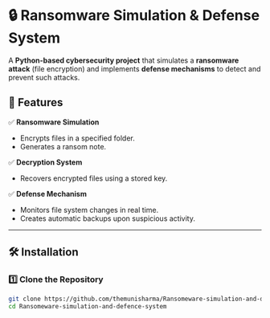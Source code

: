 # 🔒 Ransomware Simulation & Defense System

A **Python-based cybersecurity project** that simulates a **ransomware attack** (file encryption) and implements **defense mechanisms** to detect and prevent such attacks.

## 🚀 Features

✅ **Ransomware Simulation**
   - Encrypts files in a specified folder.
   - Generates a ransom note.

✅ **Decryption System**
   - Recovers encrypted files using a stored key.

✅ **Defense Mechanism**
   - Monitors file system changes in real time.
   - Creates automatic backups upon suspicious activity.

---

## 🛠️ Installation

### 1️⃣ Clone the Repository
```bash
git clone https://github.com/themunisharma/Ransomeware-simulation-and-defence-system
cd Ransomeware-simulation-and-defence-system
